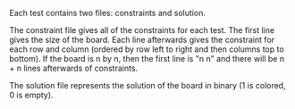 Each test contains two files: constraints and solution.

The constraint file gives all of the constraints for each test.
The first line gives the size of the board. Each line afterwards gives the constraint for each row and column (ordered by row left to right and then columns top to bottom). If the board is n by n, then the first line is "n n" and there will be n + n lines afterwards of constraints.

The solution file represents the solution of the board in binary (1 is colored, 0 is empty).